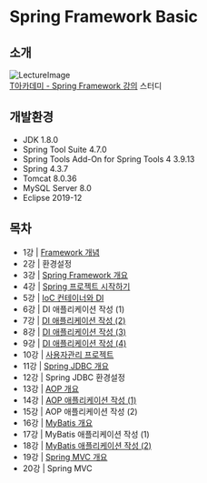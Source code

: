 # Spring Framework Basic

## 소개

![LectureImage](https://tacademy.skplanet.com/upload/201710/88.jpg)<br>
[T아카데미 - Spring Framework 강의](https://tacademy.skplanet.com/live/player/onlineLectureDetail.action?seq=88) 스터디

## 개발환경

* JDK 1.8.0
* Spring Tool Suite 4.7.0
* Spring Tools Add-On for Spring Tools 4 3.9.13
* Spring 4.3.7
* Tomcat 8.0.36
* MySQL Server 8.0
* Eclipse 2019-12

## 목차

* 1강 | [Framework 개념](./Lecture%20Note/Lec-01-Framework%20개념.md)<br>
* 2강 | 환경설정<br>
* 3강 | [Spring Framework 개요](./Lecture%20Note/Lec-03-Spring%20프레임워크%20개요.md)<br>
* 4강 | [Spring 프로젝트 시작하기](./Lecture%20Note/Lec-04-Spring%20프로젝트%20시작하기.md)<br>
* 5강 | [IoC 컨테이너와 DI](./Lecture%20Note/Lec-05-IoC%20컨테이너와%20DI.md)
* 6강 | DI 애플리케이션 작성 (1)
* 7강 | [DI 애플리케이션 작성 (2)](./Lecture%20Note/Lec-07-DI%20애플리케이션%20작성%20(2).md)
* 8강 | [DI 애플리케이션 작성 (3)](./Lecture%20Note/Lec-08-DI%20애플리케이션%20작성%20(3).md)
* 9강 | [DI 애플리케이션 작성 (4)](./Lecture%20Note/Lec-09-DI%20애플리케이션%20작성%20(4).md)
* 10강 | [사용자관리 프로젝트](./Lecture%20Note/Lec-10-사용자관리%20프로젝트.md)
* 11강 | [Spring JDBC 개요](./Lecture%20Note/Lec-11-Spring%20JDBC%20개요.md)
* 12강 | Spring JDBC 환경설정
* 13강 | [AOP 개요](./Lecture%20Note/Lec-13-AOP%20개요.md)
* 14강 | [AOP 애플리케이션 작성 (1)](./Lecture%20Note/Lec-14-AOP%20애플리케이션%20작성%20(1).md)
* 15강 | AOP 애플리케이션 작성 (2)
* 16강 | [MyBatis 개요](./Lecture%20Note/Lec-16-MyBatis%20개요.md)
* 17강 | MyBatis 애플리케이션 작성 (1)
* 18강 | [MyBatis 애플리케이션 작성 (2)](./Lecture%20Note/Lec-18-MyBatis%20애플리케이션%20작성%20(2).md)
* 19강 | [Spring MVC 개요](./Lecture%20Note/Lec-19-Spring%20MVC%개요.md)
* 20강 | Spring MVC 

